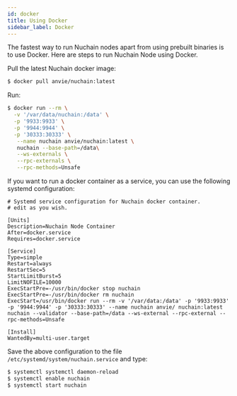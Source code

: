 ```yaml
---
id: docker
title: Using Docker
sidebar_label: Docker
---
```


The fastest way to run Nuchain nodes apart from using prebuilt binaries is to use Docker. Here are
steps to run Nuchain Node using Docker.

Pull the latest Nuchain docker image:

```bash
$ docker pull anvie/nuchain:latest
```

Run:

```bash
$ docker run --rm \
  -v '/var/data/nuchain:/data' \
  -p '9933:9933' \
  -p '9944:9944' \
  -p '30333:30333' \
   --name nuchain anvie/nuchain:latest \
   nuchain --base-path=/data\
   --ws-externals \
   --rpc-externals \
   --rpc-methods=Unsafe
```

If you want to run a docker container as a service, you can use the following systemd configuration:

```
# Systemd service configuration for Nuchain docker container.
# edit as you wish.

[Units]
Description=Nuchain Node Container
After=docker.service
Requires=docker.service

[Service]
Type=simple
Restart=always
RestartSec=5
StartLimitBurst=5
LimitNOFILE=10000
ExecStartPre=-/usr/bin/docker stop nuchain
ExecStartPre=-/usr/bin/docker rm nuchain
ExecStart=/usr/bin/docker run --rm -v '/var/data:/data' -p '9933:9933' -p '9944:9944' -p '30333:30333' --name nuchain anvie/ nuchain:latest nuchain --validator --base-path=/data --ws-external --rpc-external --rpc-methods=Unsafe

[Install]
WantedBy=multi-user.target
```

Save the above configuration to the file `/etc/systemd/system/nuchain.service` and type:

```bash
$ systemctl systemctl daemon-reload
$ systemctl enable nuchain
$ systemctl start nuchain
```

